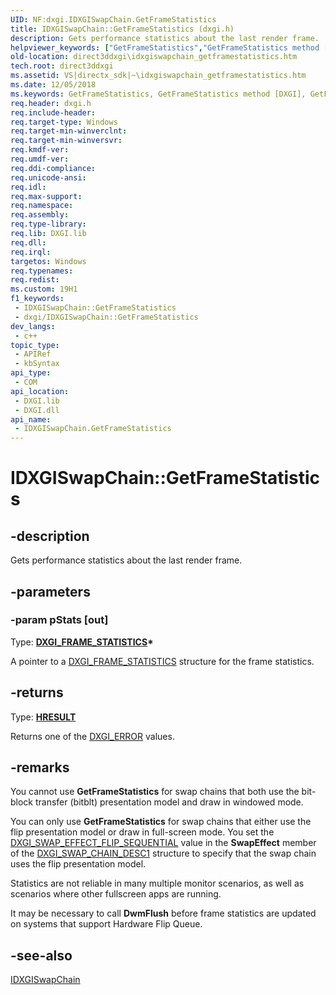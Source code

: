 ```yaml
---
UID: NF:dxgi.IDXGISwapChain.GetFrameStatistics
title: IDXGISwapChain::GetFrameStatistics (dxgi.h)
description: Gets performance statistics about the last render frame.
helpviewer_keywords: ["GetFrameStatistics","GetFrameStatistics method [DXGI]","GetFrameStatistics method [DXGI]","IDXGISwapChain interface","IDXGISwapChain interface [DXGI]","GetFrameStatistics method","IDXGISwapChain.GetFrameStatistics","IDXGISwapChain::GetFrameStatistics","direct3ddxgi.idxgiswapchain_getframestatistics","dxgi/IDXGISwapChain::GetFrameStatistics","f3c97ad1-9125-a209-1985-7dfedb3a35e2"]
old-location: direct3ddxgi\idxgiswapchain_getframestatistics.htm
tech.root: direct3ddxgi
ms.assetid: VS|directx_sdk|~\idxgiswapchain_getframestatistics.htm
ms.date: 12/05/2018
ms.keywords: GetFrameStatistics, GetFrameStatistics method [DXGI], GetFrameStatistics method [DXGI],IDXGISwapChain interface, IDXGISwapChain interface [DXGI],GetFrameStatistics method, IDXGISwapChain.GetFrameStatistics, IDXGISwapChain::GetFrameStatistics, direct3ddxgi.idxgiswapchain_getframestatistics, dxgi/IDXGISwapChain::GetFrameStatistics, f3c97ad1-9125-a209-1985-7dfedb3a35e2
req.header: dxgi.h
req.include-header: 
req.target-type: Windows
req.target-min-winverclnt: 
req.target-min-winversvr: 
req.kmdf-ver: 
req.umdf-ver: 
req.ddi-compliance: 
req.unicode-ansi: 
req.idl: 
req.max-support: 
req.namespace: 
req.assembly: 
req.type-library: 
req.lib: DXGI.lib
req.dll: 
req.irql: 
targetos: Windows
req.typenames: 
req.redist: 
ms.custom: 19H1
f1_keywords:
 - IDXGISwapChain::GetFrameStatistics
 - dxgi/IDXGISwapChain::GetFrameStatistics
dev_langs:
 - c++
topic_type:
 - APIRef
 - kbSyntax
api_type:
 - COM
api_location:
 - DXGI.lib
 - DXGI.dll
api_name:
 - IDXGISwapChain.GetFrameStatistics
---
```


# IDXGISwapChain::GetFrameStatistics


## -description

Gets performance statistics about the last render frame.

## -parameters

### -param pStats [out]

Type: <b><a href="/windows/desktop/api/dxgi/ns-dxgi-dxgi_frame_statistics">DXGI_FRAME_STATISTICS</a>*</b>

A pointer to a <a href="/windows/desktop/api/dxgi/ns-dxgi-dxgi_frame_statistics">DXGI_FRAME_STATISTICS</a> structure for the frame statistics.

## -returns

Type: <b><a href="/windows/win32/com/structure-of-com-error-codes">HRESULT</a></b>

Returns one of the <a href="/windows/desktop/direct3ddxgi/dxgi-error">DXGI_ERROR</a> values.

## -remarks

You cannot use <b>GetFrameStatistics</b> for swap chains that both use the bit-block transfer (bitblt) presentation model and draw in windowed mode.

You can only use <b>GetFrameStatistics</b> for swap chains that either use the flip presentation model or draw in full-screen mode. You set the <a href="/windows/desktop/api/dxgi/ne-dxgi-dxgi_swap_effect">DXGI_SWAP_EFFECT_FLIP_SEQUENTIAL</a> value in the <b>SwapEffect</b> member of the <a href="/windows/desktop/api/dxgi1_2/ns-dxgi1_2-dxgi_swap_chain_desc1">DXGI_SWAP_CHAIN_DESC1</a> structure to specify that the swap chain uses the flip presentation model.

Statistics are not reliable in many multiple monitor scenarios, as well as scenarios where other fullscreen apps are running.

It may be necessary to call <b>DwmFlush</b> before frame statistics are updated on systems that support Hardware Flip Queue.

## -see-also

<a href="/windows/desktop/api/dxgi/nn-dxgi-idxgiswapchain">IDXGISwapChain</a>
